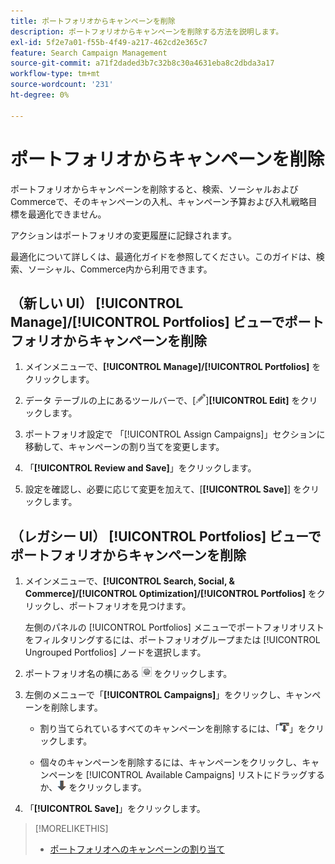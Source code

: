 ```yaml
---
title: ポートフォリオからキャンペーンを削除
description: ポートフォリオからキャンペーンを削除する方法を説明します。
exl-id: 5f2e7a01-f55b-4f49-a217-462cd2e365c7
feature: Search Campaign Management
source-git-commit: a71f2daded3b7c32b8c30a4631eba8c2dbda3a17
workflow-type: tm+mt
source-wordcount: '231'
ht-degree: 0%

---
```


# ポートフォリオからキャンペーンを削除

ポートフォリオからキャンペーンを削除すると、検索、ソーシャルおよびCommerceで、そのキャンペーンの入札、キャンペーン予算および入札戦略目標を最適化できません。

アクションはポートフォリオの変更履歴に記録されます。

最適化について詳しくは、最適化ガイドを参照してください。このガイドは、検索、ソーシャル、Commerce内から利用できます。

## （新しい UI） [!UICONTROL Manage]/[!UICONTROL Portfolios] ビューでポートフォリオからキャンペーンを削除

1. メインメニューで、**[!UICONTROL Manage]/[!UICONTROL Portfolios]** をクリックします。

1. データ テーブルの上にあるツールバーで、[![ 編集 ](/help/search-social-commerce/assets/edit.png " 編集 ")]&#x200B;**[!UICONTROL Edit]** をクリックします。

1. ポートフォリオ設定で <!--[portfolio settings](/help/search-social-commerce/beta-ui/manage/portfolios/portfolio-settings.md)--> 「[!UICONTROL Assign Campaigns]」セクションに移動して、キャンペーンの割り当てを変更します。

1. 「**[!UICONTROL Review and Save]**」をクリックします。

1. 設定を確認し、必要に応じて変更を加えて、[**[!UICONTROL Save]**] をクリックします。

## （レガシー UI） [!UICONTROL Portfolios] ビューでポートフォリオからキャンペーンを削除

1. メインメニューで、**[!UICONTROL Search, Social, & Commerce]/[!UICONTROL Optimization]/[!UICONTROL Portfolios]** をクリックし、ポートフォリオを見つけます。

   左側のパネルの [!UICONTROL Portfolios] メニューでポートフォリオリストをフィルタリングするには、ポートフォリオグループまたは [!UICONTROL Ungrouped Portfolios] ノードを選択します。

1. ポートフォリオ名の横にある ![ 設定を表示/編集ボタン ](/help/search-social-commerce/assets/settings.png " 設定を表示/編集ボタン ") をクリックします。

1. 左側のメニューで「**[!UICONTROL Campaigns]**」をクリックし、キャンペーンを削除します。

   * 割り当てられているすべてのキャンペーンを削除するには、「![ ポートフォリオからすべてのキャンペーンを削除 ](/help/search-social-commerce/assets/arrow-remove-all.png " ポートフォリオからすべてのキャンペーンを削除 ")」をクリックします。

   * 個々のキャンペーンを削除するには、キャンペーンをクリックし、キャンペーンを [!UICONTROL Available Campaigns] リストにドラッグするか、![ ポートフォリオからキャンペーンを削除 ](/help/search-social-commerce/assets/arrow-remove.png " ポートフォリオからキャンペーンを削除 ") をクリックします。

1. 「**[!UICONTROL Save]**」をクリックします。

>[!MORELIKETHIS]
>
>* [ ポートフォリオへのキャンペーンの割り当て ](/help/search-social-commerce/campaign-management/campaign-assign-to-portfolio.md)
